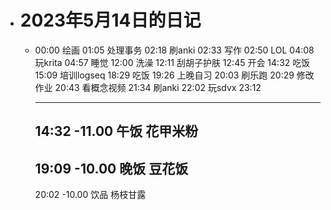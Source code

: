 - # 2023年5月14日的日记
	- 00:00
	  绘画
	  01:05
	  处理事务
	  02:18
	  刷anki
	  02:33
	  写作
	  02:50
	  LOL
	  04:08
	  玩krita
	  04:57
	  睡觉
	  12:00
	  洗澡
	  12:11
	  刮胡子护肤
	  12:45
	  开会
	  14:32
	  吃饭
	  15:09
	  培训logseq
	  18:29
	  吃饭 
	  19:26
	  上晚自习
	  20:03
	  刷乐跑
	  20:29
	  修改作业
	  20:43
	  看概念视频
	  21:34
	  刷anki
	  22:02
	  玩sdvx 
	  23:12
	   
	  ---
	  14:32
	  -11.00
	  午饭
	  花甲米粉
	  --
	  19:09
	  -10.00
	  晚饭
	  豆花饭
	  --
	  20:02
	  -10.00
	  饮品
	  杨枝甘露